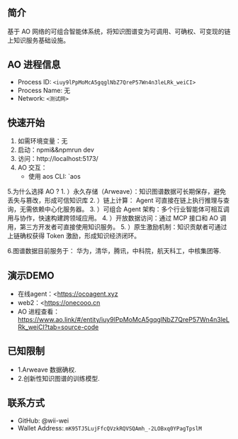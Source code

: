 # <Project Wii_Ocoagent>

## 简介
基于 AO 网络的可组合智能体系统，将知识图谱变为可调用、可确权、可变现的链上知识服务基础设施。


## AO 进程信息
- Process ID: `<iuy9lPpMoMcA5gqglNbZ7QreP57Wn4n3leLRk_weiCI>` 
- Process Name: 无
- Network: `<测试网>`

## 快速开始
1. 如需环境变量：无
2. 启动：npmi&&npmrun dev
3. 访问：http://localhost:5173/
4. AO 交互：
   - 使用 aos CLI: `aos
     
5.为什么选择 AO ?
    1.	）永久存储（Arweave）：知识图谱数据可长期保存，避免丢失与篡改，形成可信知识库
	2.	）链上计算： Agent 可直接在链上执行推理与查询，无需依赖中心化服务器。
	3.	）可组合 Agent 架构：多个行业智能体可相互调用与协作，快速构建跨领域应用。
	4.	）开放数据访问：通过 MCP 接口和 AO 调用，第三方开发者可直接使用知识服务。
    5.  ）原生激励机制：知识贡献者可通过上链确权获得 Token 激励，形成知识经济闭环。
	
6.图谱数据目前服务于：
华为，清华，腾讯，中科院，航天科工，中核集团等.


## 演示DEMO
- 在线agent：<https://ocoagent.xyz
- web2：<https://onecooo.cn
- AO 进程查看：https://www.ao.link/#/entity/iuy9lPpMoMcA5gqglNbZ7QreP57Wn4n3leLRk_weiCI?tab=source-code

## 已知限制
- 1.Arweave 数据确权.
- 2.创新性知识图谱的训练模型.

## 联系方式
- GitHub: @wii-wei
- Wallet Address: `mK95TJ5LujFfcQVzkRQVSQAmh_-2LOBxq0YPagTpslM`
